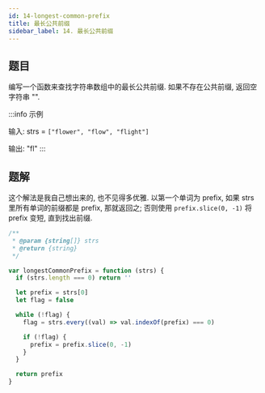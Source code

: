 ```yaml
---
id: 14-longest-common-prefix
title: 最长公共前缀
sidebar_label: 14. 最长公共前缀
---
```


## 题目

编写一个函数来查找字符串数组中的最长公共前缀. 如果不存在公共前缀, 返回空字符串 "".

:::info 示例

输入: strs = `["flower", "flow", "flight"]`

输出: "fl"
:::

## 题解

这个解法是我自己想出来的, 也不见得多优雅. 以第一个单词为 prefix, 如果 strs 里所有单词的前缀都是 prefix, 那就返回之; 否则使用 `prefix.slice(0, -1)` 将 prefix 变短, 直到找出前缀.

```ts
/**
 * @param {string[]} strs
 * @return {string}
 */

var longestCommonPrefix = function (strs) {
  if (strs.length === 0) return ''

  let prefix = strs[0]
  let flag = false

  while (!flag) {
    flag = strs.every((val) => val.indexOf(prefix) === 0)

    if (!flag) {
      prefix = prefix.slice(0, -1)
    }
  }

  return prefix
}
```
